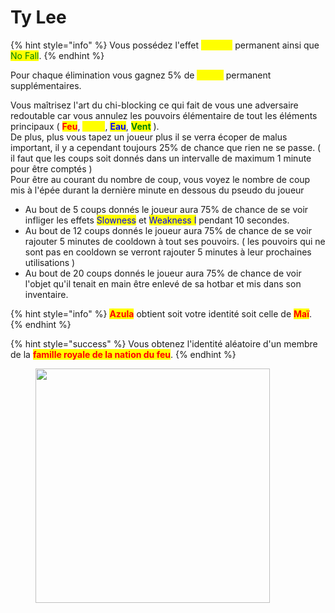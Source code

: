 # Ty Lee

{% hint style="info" %}
Vous possédez l'effet <mark style="color:yellow;">Speed I</mark> permanent ainsi que <mark style="color:green;">No Fall</mark>.
{% endhint %}

Pour chaque élimination vous gagnez 5% de <mark style="color:yellow;">Speed</mark> permanent supplémentaires.

Vous maîtrisez l'art du chi-blocking ce qui fait de vous une adversaire redoutable car vous annulez les pouvoirs élémentaire de tout les éléments principaux ( <mark style="color:red;">**Feu**</mark>, <mark style="color:yellow;">**Terre**</mark>, <mark style="color:blue;">**Eau**</mark>, <mark style="color:green;">**Vent**</mark> ).\
De plus, plus vous tapez un joueur plus il se verra écoper de malus important, il y a cependant toujours 25% de chance que rien ne se passe. ( il faut que les coups soit donnés dans un intervalle de maximum 1 minute pour être comptés )\
Pour être au courant du nombre de coup, vous voyez le nombre de coup mis à l'épée durant la dernière minute en dessous du pseudo du joueur

* Au bout de 5 coups donnés le joueur aura 75% de chance de se voir infliger les effets <mark style="color:blue;">Slowness</mark> et <mark style="color:blue;">Weakness I</mark> pendant 10 secondes.
* Au bout de 12 coups donnés le joueur aura 75% de chance de se voir rajouter 5 minutes de cooldown à tout ses pouvoirs. ( les pouvoirs qui ne sont pas en cooldown se verront rajouter 5 minutes à leur prochaines utilisations )
* Au bout de 20 coups donnés le joueur aura 75% de chance de voir l'objet qu'il tenait en main être enlevé de sa hotbar et mis dans son inventaire.

{% hint style="info" %}
<mark style="color:red;">**Azula**</mark> obtient soit votre identité soit celle de <mark style="color:red;">**Maï**</mark>.
{% endhint %}

{% hint style="success" %}
Vous obtenez l'identité aléatoire d'un membre de la <mark style="color:red;">**famille royale de la nation du feu**</mark>.
{% endhint %}

<figure><img src="https://i.pinimg.com/originals/7a/6b/7f/7a6b7fd22ba64b7f9ce565b0b90e9969.jpg" alt="" width="375"><figcaption></figcaption></figure>
